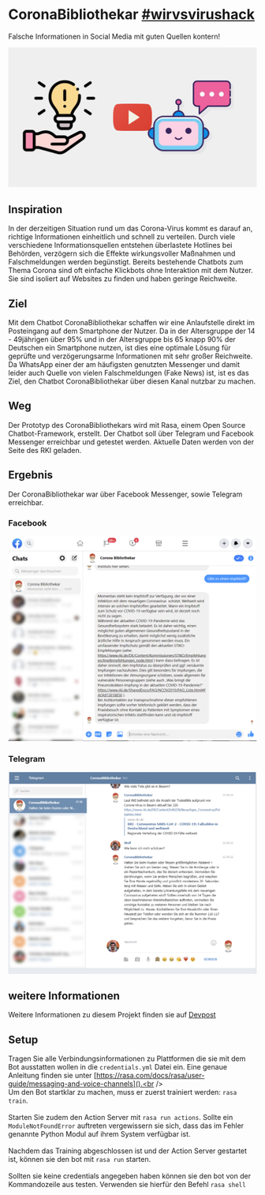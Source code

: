 # CoronaBibliothekar [#wirvsvirushack](https://twitter.com/hashtag/wirvsvirushack)
Falsche Informationen in Social Media mit guten Quellen kontern! 

[![CoronaBibliothekar YouTube Video](youtube.png)](https://www.youtube.com/watch?v=vI8uq_rt_BA)

## Inspiration
In der derzeitigen Situation rund um das Corona-Virus kommt es darauf an, richtige Informationen einheitlich und schnell zu verteilen. Durch viele verschiedene Informationsquellen entstehen überlastete Hotlines bei Behörden, verzögern sich die Effekte wirkungsvoller Maßnahmen und Falschmeldungen werden begünstigt. Bereits bestehende Chatbots zum Thema Corona sind oft einfache Klickbots ohne Interaktion mit dem Nutzer. Sie sind isoliert auf Websites zu finden und haben geringe Reichweite.

## Ziel
Mit dem Chatbot CoronaBibliothekar schaffen wir eine Anlaufstelle direkt im Posteingang auf dem Smartphone der Nutzer. Da in der Altersgruppe der 14 - 49jährigen über 95% und in der Altersgruppe bis 65 knapp 90% der Deutschen ein Smartphone nutzen, ist dies eine optimale Lösung für geprüfte und verzögerungsarme Informationen mit sehr großer Reichweite. Da WhatsApp einer der am häufigsten genutzten Messenger und damit leider auch Quelle von vielen Falschmeldungen (Fake News) ist, ist es das Ziel, den Chatbot CoronaBibliothekar über diesen Kanal nutzbar zu machen.

## Weg
Der Prototyp des CoronaBibliothekars wird mit Rasa, einem Open Source Chatbot-Framework, erstellt. Der Chatbot soll über Telegram und Facebook Messenger erreichbar und getestet werden. Aktuelle Daten werden von der Seite des RKI geladen.

## Ergebnis

Der CoronaBibliothekar war über Facebook Messenger, sowie Telegram erreichbar.

### Facebook
![Facebook Screenshot](facebook.png)
### Telegram
![Telegram Screenshot](telegram.png)

## weitere Informationen
Weitere Informationen zu diesem Projekt finden sie auf [Devpost](https://devpost.com/software/1_039_staatlichekommunikation_coronabibliothekar)

## Setup
Tragen Sie alle Verbindungsinformationen zu Plattformen die sie mit dem Bot ausstatten wollen in die `credentials.yml` Datei ein. Eine genaue Anleitung finden sie unter [https://rasa.com/docs/rasa/user-guide/messaging-and-voice-channels]().<br /><br />
Um den Bot startklar zu machen, muss er zuerst trainiert werden: `rasa train`.<br /><br />
Starten Sie zudem den Action Server mit `rasa run actions`. Sollte ein `ModuleNotFoundError` auftreten vergewissern sie sich, dass das im Fehler genannte Python Modul auf ihrem System verfügbar ist.<br /><br />
Nachdem das Training abgeschlossen ist und der Action Server gestartet ist, können sie den bot mit `rasa run` starten.<br /><br />
Sollten sie keine credentials angegeben haben können sie den bot von der Kommandozeile aus testen. Verwenden sie hierfür den Befehl `rasa shell`
